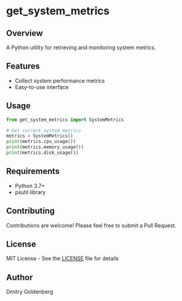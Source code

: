 # get_system_metrics

## Overview
A Python utility for retrieving and monitoring system metrics.

## Features
- Collect system performance metrics
- Easy-to-use interface

## Usage
```python
from get_system_metrics import SystemMetrics

# Get current system metrics
metrics = SystemMetrics()
print(metrics.cpu_usage())
print(metrics.memory_usage())
print(metrics.disk_usage())
```

## Requirements
- Python 3.7+
- psutil library

## Contributing
Contributions are welcome! Please feel free to submit a Pull Request.

## License
MIT License - See the [LICENSE](LICENSE) file for details

## Author
Dmitry Goldenberg